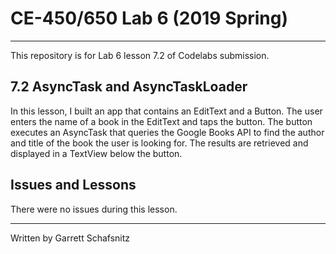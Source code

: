 # CE-450/650 Lab 6 (2019 Spring)
---
This repository is for Lab 6 lesson 7.2 of Codelabs submission.
 
## 7.2 AsyncTask and AsyncTaskLoader

In this lesson, I built an app that contains an EditText and a Button. The user enters the name of a book in the EditText and taps the button. The button executes an AsyncTask that queries the Google Books API to find the author and title of the book the user is looking for. The results are retrieved and displayed in a TextView below the button. 

## Issues and Lessons
 
There were no issues during this lesson. 

---
Written by Garrett Schafsnitz
